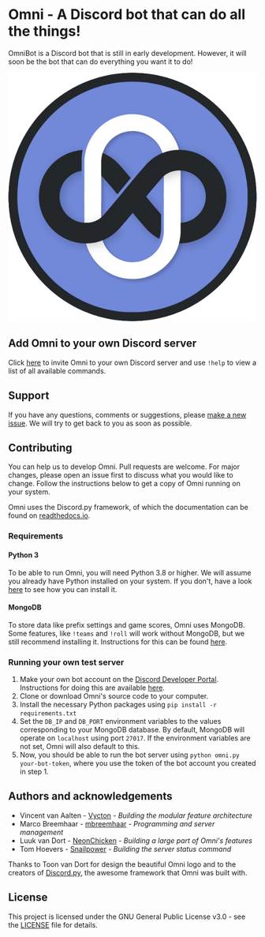 # Omni - A Discord bot that can do all the things!
OmniBot is a Discord bot that is still in early development. However, it will soon be the bot that can do everything you want it to do!

![Omni's logo](logo.png)

## Add Omni to your own Discord server
Click [here](https://discord.com/api/oauth2/authorize?client_id=811235136699891764&permissions=8&scope=bot) to invite Omni to your own Discord server and use ```!help``` to view a list of all available commands.

## Support
If you have any questions, comments or suggestions, please [make a new issue](https://github.com/mbreemhaar/omni/issues/new/choose). We will try to get back to you as soon as possible.

## Contributing
You can help us to develop Omni. Pull requests are welcome. For major changes, please open an issue first to discuss what you would like to change. Follow the instructions below to get a copy of Omni running on your system.

Omni uses the Discord<span></span>.py framework, of which the documentation can be found on [readthedocs.io](https://discordpy.readthedocs.io/).

### Requirements
#### Python 3
To be able to run Omni, you will need Python 3.8 or higher. We will assume you already have Python installed on your system. If you don't, have a look [here](https://realpython.com/installing-python/) to see how you can install it.

#### MongoDB
To store data like prefix settings and game scores, Omni uses MongoDB. Some features, like ```!teams``` and ```!roll``` will work without MongoDB, but we still recommend installing it. Instructions for this can be found [here](https://docs.mongodb.com/guides/server/install/).

### Running your own test server

1. Make your own bot account on the [Discord Developer Portal](https://discord.com/developers/). Instructions for doing this are available [here](https://discordpy.readthedocs.io/en/latest/discord.html).
2. Clone or download Omni's source code to your computer.
3. Install the necessary Python packages using ```pip install -r requirements.txt```
4. Set the ```DB_IP``` and ```DB_PORT``` environment variables to the values corresponding to your MongoDB database. By default, MongoDB will operate on ```localhost``` using port ```27017```. If the environment variables are not set, Omni will also default to this.
5. Now, you should be able to run the bot server using ```python omni.py your-bot-token```, where you use the token of the bot account you created in step 1.

## Authors and acknowledgements
- Vincent van Aalten - [Vycton](http://www.github.com/vycton) - _Building the modular feature architecture_
- Marco Breemhaar - [mbreemhaar](http://www.github.com/mbreemhaar) - _Programming and server management_
- Luuk van Dort - [NeonChicken](http://www.github.com/neonchicken) - _Building a large part of Omni's features_
- Tom Hoevers - [Snailpower](http://www.github.com/snailpower) - _Building the server status command_

Thanks to Toon van Dort for design the beautiful Omni logo and to the creators of [Discord.py](https://discordpy.readthedocs.io/), the awesome framework that Omni was built with.

## License
This project is licensed under the GNU General Public License v3.0 - see the [LICENSE](LICENSE) file for details.
